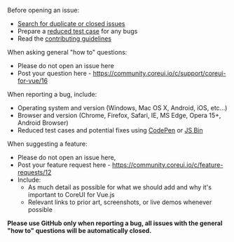 Before opening an issue:

- [Search for duplicate or closed issues](https://github.com/coreui/coreui-vue/issues?utf8=%E2%9C%93&q=is%3Aissue)
- Prepare a [reduced test case](https://css-tricks.com/reduced-test-cases/) for any bugs
- Read the [contributing guidelines](./CONTRIBUTING.md)

When asking general "how to" questions:

- Please do not open an issue here
- Post your question here - https://community.coreui.io/c/support/coreui-for-vue/16

When reporting a bug, include:

- Operating system and version (Windows, Mac OS X, Android, iOS, etc...)
- Browser and version (Chrome, Firefox, Safari, IE, MS Edge, Opera 15+, Android Browser)
- Reduced test cases and potential fixes using [CodePen](https://codepen.io/) or [JS Bin](https://jsbin.com/)

When suggesting a feature:

- Please do not open an issue here, 
- Post your feature request here - https://community.coreui.io/c/feature-requests/12
- Include:
  - As much detail as possible for what we should add and why it's important to CoreUI for Vue.js
  - Relevant links to prior art, screenshots, or live demos whenever possible

**Please use GitHub only when reporting a bug, all issues with the general "how to" questions will be automatically closed.**
